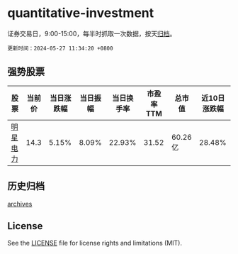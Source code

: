 # quantitative-investment

证券交易日，9:00-15:00，每半时抓取一次数据，按天[归档](archives)。

`更新时间：2024-05-27 11:34:20 +0800`

## 强势股票

|股票|当前价|当日涨跌幅|当日振幅|当日换手率|市盈率TTM|总市值|近10日涨跌幅|
|----|----|----|----|----|----|----|----|
|[明星电力](https://xueqiu.com/S/SH600101)|14.3|5.15%|8.09%|22.93%|31.52|60.26亿|28.48%|

## 历史归档

[archives](archives)

## License

See the [LICENSE](LICENSE) file for license rights and limitations (MIT).